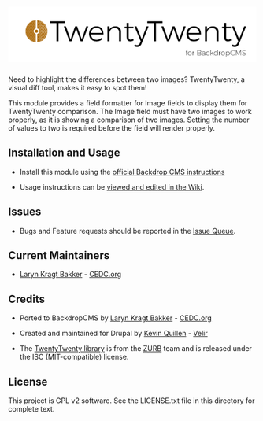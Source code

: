 # ![TwentyTwenty](https://github.com/backdrop-contrib/zurb_twentytwenty/blob/1.x-1.x/images/zurb_twentytwenty.png "ZURB TwentyTwenty for BackdropCMS")

Need to highlight the differences between two images? TwentyTwenty, a 
visual diff tool, makes it easy to spot them!

This module provides a field formatter for Image fields to display them for 
TwentyTwenty comparison. The Image field must have two images to work 
properly, as it is showing a comparison of two images. Setting the number 
of values to two is required before the field will render properly.

## Installation and Usage

- Install this module using the [official Backdrop CMS instructions](https://backdropcms.org/guide/modules)

- Usage instructions can be [viewed and edited in the Wiki](https://github.com/backdrop-contrib/zurb_twentytwenty/wiki).

## Issues

 - Bugs and Feature requests should be reported in the [Issue Queue](https://github.com/backdrop-contrib/zurb_twentytwenty/issues).

## Current Maintainers

 - [Laryn Kragt Bakker](https://github.com/laryn) - [CEDC.org](https://cedc.org)

## Credits

 - Ported to BackdropCMS by [Laryn Kragt Bakker](https://github.com/laryn) - [CEDC.org](https://cedc.org)

 - Created and maintained for Drupal by [Kevin Quillen](https://www.drupal.org/u/kevinquillen) - [Velir](https://www.drupal.org/velir)
 
 - The [TwentyTwenty library](https://github.com/zurb/twentytwenty) is from the
   [ZURB](https://zurb.com/) team and is released under the ISC (MIT-compatible)
   license.

## License

This project is GPL v2 software. See the LICENSE.txt file in this directory for
complete text.
